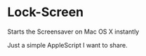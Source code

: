 Lock-Screen
===========

Starts the Screensaver on Mac OS X instantly

Just a simple AppleScript I want to share.
